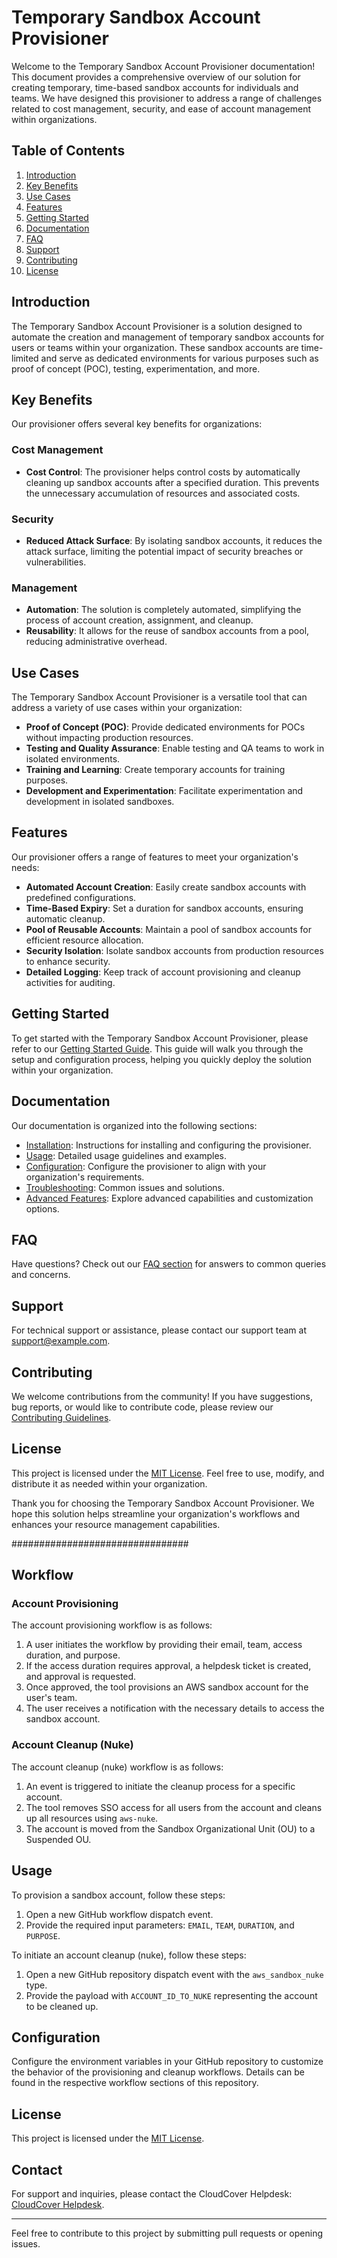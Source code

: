 # Temporary Sandbox Account Provisioner

Welcome to the Temporary Sandbox Account Provisioner documentation! This document provides a comprehensive overview of our solution for creating temporary, time-based sandbox accounts for individuals and teams. We have designed this provisioner to address a range of challenges related to cost management, security, and ease of account management within organizations.

## Table of Contents
1. [Introduction](#introduction)
2. [Key Benefits](#key-benefits)
3. [Use Cases](#use-cases)
4. [Features](#features)
5. [Getting Started](#getting-started)
6. [Documentation](#documentation)
7. [FAQ](#faq)
8. [Support](#support)
9. [Contributing](#contributing)
10. [License](#license)

## Introduction

The Temporary Sandbox Account Provisioner is a solution designed to automate the creation and management of temporary sandbox accounts for users or teams within your organization. These sandbox accounts are time-limited and serve as dedicated environments for various purposes such as proof of concept (POC), testing, experimentation, and more.

## Key Benefits

Our provisioner offers several key benefits for organizations:

### Cost Management
- **Cost Control**: The provisioner helps control costs by automatically cleaning up sandbox accounts after a specified duration. This prevents the unnecessary accumulation of resources and associated costs.

### Security
- **Reduced Attack Surface**: By isolating sandbox accounts, it reduces the attack surface, limiting the potential impact of security breaches or vulnerabilities.

### Management
- **Automation**: The solution is completely automated, simplifying the process of account creation, assignment, and cleanup.
- **Reusability**: It allows for the reuse of sandbox accounts from a pool, reducing administrative overhead.

## Use Cases

The Temporary Sandbox Account Provisioner is a versatile tool that can address a variety of use cases within your organization:

- **Proof of Concept (POC)**: Provide dedicated environments for POCs without impacting production resources.
- **Testing and Quality Assurance**: Enable testing and QA teams to work in isolated environments.
- **Training and Learning**: Create temporary accounts for training purposes.
- **Development and Experimentation**: Facilitate experimentation and development in isolated sandboxes.

## Features

Our provisioner offers a range of features to meet your organization's needs:

- **Automated Account Creation**: Easily create sandbox accounts with predefined configurations.
- **Time-Based Expiry**: Set a duration for sandbox accounts, ensuring automatic cleanup.
- **Pool of Reusable Accounts**: Maintain a pool of sandbox accounts for efficient resource allocation.
- **Security Isolation**: Isolate sandbox accounts from production resources to enhance security.
- **Detailed Logging**: Keep track of account provisioning and cleanup activities for auditing.

## Getting Started

To get started with the Temporary Sandbox Account Provisioner, please refer to our [Getting Started Guide](getting-started.md). This guide will walk you through the setup and configuration process, helping you quickly deploy the solution within your organization.

## Documentation

Our documentation is organized into the following sections:

- [Installation](installation.md): Instructions for installing and configuring the provisioner.
- [Usage](usage.md): Detailed usage guidelines and examples.
- [Configuration](configuration.md): Configure the provisioner to align with your organization's requirements.
- [Troubleshooting](troubleshooting.md): Common issues and solutions.
- [Advanced Features](advanced-features.md): Explore advanced capabilities and customization options.

## FAQ

Have questions? Check out our [FAQ section](faq.md) for answers to common queries and concerns.

## Support

For technical support or assistance, please contact our support team at support@example.com.

## Contributing

We welcome contributions from the community! If you have suggestions, bug reports, or would like to contribute code, please review our [Contributing Guidelines](contributing.md).

## License

This project is licensed under the [MIT License](LICENSE). Feel free to use, modify, and distribute it as needed within your organization.

Thank you for choosing the Temporary Sandbox Account Provisioner. We hope this solution helps streamline your organization's workflows and enhances your resource management capabilities.

################################

## Workflow

### Account Provisioning

The account provisioning workflow is as follows:

1. A user initiates the workflow by providing their email, team, access duration, and purpose.
2. If the access duration requires approval, a helpdesk ticket is created, and approval is requested.
3. Once approved, the tool provisions an AWS sandbox account for the user's team.
4. The user receives a notification with the necessary details to access the sandbox account.

### Account Cleanup (Nuke)

The account cleanup (nuke) workflow is as follows:

1. An event is triggered to initiate the cleanup process for a specific account.
2. The tool removes SSO access for all users from the account and cleans up all resources using `aws-nuke`.
3. The account is moved from the Sandbox Organizational Unit (OU) to a Suspended OU.

## Usage

To provision a sandbox account, follow these steps:

1. Open a new GitHub workflow dispatch event.
2. Provide the required input parameters: `EMAIL`, `TEAM`, `DURATION`, and `PURPOSE`.

To initiate an account cleanup (nuke), follow these steps:

1. Open a new GitHub repository dispatch event with the `aws_sandbox_nuke` type.
2. Provide the payload with `ACCOUNT_ID_TO_NUKE` representing the account to be cleaned up.

## Configuration

Configure the environment variables in your GitHub repository to customize the behavior of the provisioning and cleanup workflows. Details can be found in the respective workflow sections of this repository.

## License

This project is licensed under the [MIT License](LICENSE).

## Contact

For support and inquiries, please contact the CloudCover Helpdesk: [CloudCover Helpdesk](https://cloudcover-helpdesk.freshdesk.com).

---

Feel free to contribute to this project by submitting pull requests or opening issues.

